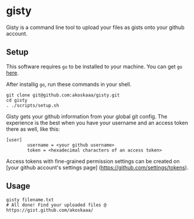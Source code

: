 # gisty

Gisty is a command line tool to upload your files as gists onto your github account.

## Setup

This software requires `go` to be installed to your machine. You can get `go` [here](http://golang.org/dl/).

After installig `go`, run these commands in your shell.

```Shell
git clone git@github.com:akoskaaa/gisty.git
cd gisty
. ./scripts/setup.sh
```

Gisty gets your github information from your global git config. The experience is the best when you have your username and an access token there as well, like this:

```
[user]
        username = <your github username>
        token = <hexadecimal characters of an access token>
```

Access tokens with fine-grained permission settings can be created on [your github account's settings page] (https://github.com/settings/tokens).

## Usage
```Shell
gisty filename.txt
# All done! Find your uploaded files @ https://gist.github.com/akoskaaa/
```
